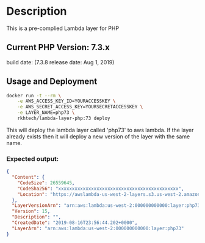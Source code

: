 # Description
This is a pre-complied Lambda layer for PHP

## Current PHP Version: 7.3.x
build date: (7.3.8 release date: Aug 1, 2019)


## Usage and Deployment

```bash
docker run -t --rm \
    -e AWS_ACCESS_KEY_ID=YOURACCESSKEY \
    -e AWS_SECRET_ACCESS_KEY=YOURSECRETACCESSKEY \
    -e LAYER_NAME=php73 \
    rkhtech/lambda-layer-php:73 deploy
```

This will deploy the lambda layer called 'php73' to aws lambda.
If the layer already exists then it will deploy a new version of the layer with the same name.  

### Expected output:
```json
{
  "Content": {
    "CodeSize": 26559645,
    "CodeSha256": "xxxxxxxxxxxxxxxxxxxxxxxxxxxxxxxxxxxxxxxxxxxx",
    "Location": "https://awslambda-us-west-2-layers.s3.us-west-2.amazonaws.com/snapshots/000000000000/php73-xxxxxxxxxxxxxxxxxx"
  },
  "LayerVersionArn": "arn:aws:lambda:us-west-2:000000000000:layer:php73:15",
  "Version": 15,
  "Description": "",
  "CreatedDate": "2019-08-16T23:56:44.202+0000",
  "LayerArn": "arn:aws:lambda:us-west-2:000000000000:layer:php73"
}
```
